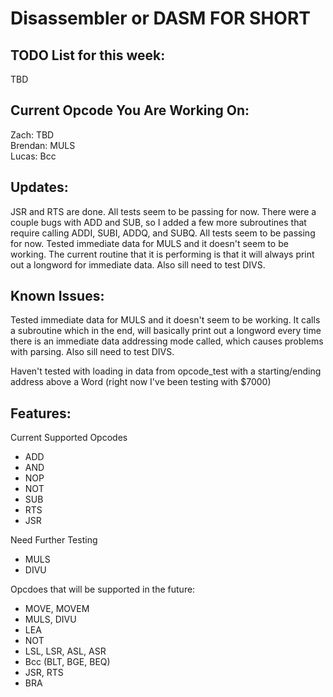 # Disassembler or DASM FOR SHORT

## TODO List for this week:
TBD

## Current Opcode You Are Working On:
Zach:    TBD    
Brendan: MULS   
Lucas: Bcc

## Updates:
<p>
JSR and RTS are done. All tests seem to be passing for now.
There were a couple bugs with ADD and SUB, so I added a few more subroutines that require calling ADDI, SUBI, ADDQ, and SUBQ. All tests seem to be passing for now.
Tested immediate data for MULS and it doesn't seem to be working. The current routine that it is performing is that it will always print out a longword for immediate data. Also sill need to test DIVS.
</p>

## Known Issues: 
<p>
Tested immediate data for MULS and it doesn't seem to be working.        
It calls a subroutine which in the end, will basically print out a longword every time there is an immediate data addressing mode called, which causes problems with parsing.     
Also sill need to test DIVS.   

Haven't tested with loading in data from opcode_test with a starting/ending address above a Word (right now I've been testing with $7000)  
</p>


## Features:
<p>
Current Supported Opcodes  
<ul>
  <li> ADD </li>  
  <li> AND </li>  
  <li> NOP </li>  
  <li> NOT </li>  
  <li> SUB </li>  
  <li> RTS </li>  
  <li> JSR </li>  
</ul>

<p>
Need Further Testing
<ul>
  <li> MULS </li>  
  <li> DIVU </li>  
</ul>

Opcdoes that will be supported in the future:
<ul>
  <li> MOVE, MOVEM
  <li> MULS, DIVU
  <li> LEA
  <li> NOT
  <li> LSL, LSR, ASL, ASR
  <li> Bcc (BLT, BGE, BEQ) 
  <li> JSR, RTS
  <li> BRA
 </ul>
</p>
